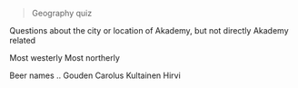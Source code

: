 > Geography quiz

Questions about the city or location of Akademy, but not directly Akademy related

Most westerly
Most northerly

Beer names ..
  Gouden Carolus
  Kultainen Hirvi

